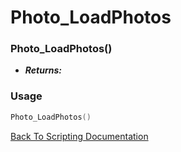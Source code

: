 # Photo_LoadPhotos

### Photo_LoadPhotos()
- ***Returns:*** 

### Usage

```Lua
Photo_LoadPhotos()
```


[Back To Scripting Documentation](../README.md)
